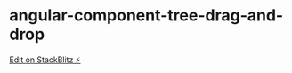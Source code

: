 # angular-component-tree-drag-and-drop

[Edit on StackBlitz ⚡️](https://stackblitz.com/edit/angular-yzpvac)